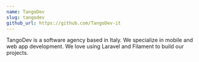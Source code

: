 ```yaml
---
name: TangoDev
slug: tangodev
github_url: https://github.com/TangoDev-it
---
```


TangoDev is a software agency based in Italy. We specialize in mobile and web app development. We love using Laravel and Filament to build our projects.